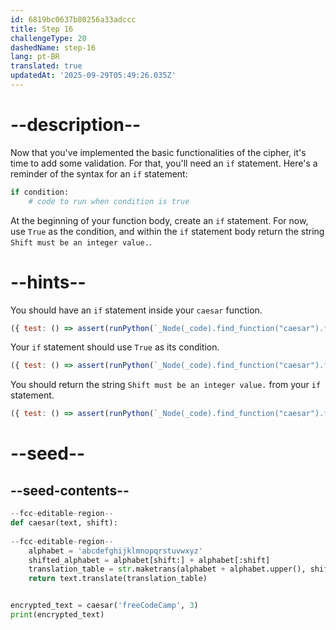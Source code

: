 ```yaml
---
id: 6819bc0637b80256a33adccc
title: Step 16
challengeType: 20
dashedName: step-16
lang: pt-BR
translated: true
updatedAt: '2025-09-29T05:49:26.035Z'
---
```


# --description--

Now that you've implemented the basic functionalities of the cipher, it's time to add some validation. For that, you'll need an `if` statement. Here's a reminder of the syntax for an `if` statement:

```py
if condition:
    # code to run when condition is true
```

At the beginning of your function body, create an `if` statement. For now, use `True` as the condition, and within the `if` statement body return the string `Shift must be an integer value.`.

# --hints--

You should have an `if` statement inside your `caesar` function.

```js
({ test: () => assert(runPython(`_Node(_code).find_function("caesar").find_ifs()[0]`)) })
```

Your `if` statement should use `True` as its condition.

```js
({ test: () => assert(runPython(`_Node(_code).find_function("caesar").find_ifs()[0].find_conditions()[0].is_equivalent("True")`)) })
```

You should return the string `Shift must be an integer value.` from your `if` statement.

```js
({ test: () => assert(runPython(`_Node(_code).find_function("caesar").find_ifs()[0].find_bodies()[0].has_return("'Shift must be an integer value.'")`)) })
```

# --seed--

## --seed-contents--

```py
--fcc-editable-region--
def caesar(text, shift):
    
--fcc-editable-region--
    alphabet = 'abcdefghijklmnopqrstuvwxyz'
    shifted_alphabet = alphabet[shift:] + alphabet[:shift]
    translation_table = str.maketrans(alphabet + alphabet.upper(), shifted_alphabet + shifted_alphabet.upper())
    return text.translate(translation_table)


encrypted_text = caesar('freeCodeCamp', 3)
print(encrypted_text)
```
